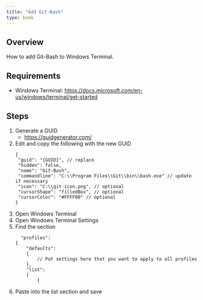 ```yaml
---
title: "Add Git-Bash"
type: book
---
```


## Overview

How to add Git-Bash to Windows Terminal.

## Requirements

- Windows Terminal: https://docs.microsoft.com/en-us/windows/terminal/get-started

## Steps

1. Generate a GUID
   - https://guidgenerator.com/
2. Edit and copy the following with the new GUID
   ```
   {
    "guid": "{GUID}", // replace
    "hidden": false,
    "name": "Git-Bash",
    "commandline": "C:\\Program Files\\Git\\bin\\bash.exe" // update if necessary
    "icon": "C:\\git-icon.png", // optional
    "cursorShape": "filledBox", // optional
    "cursorColor": "#FFFF00" // optional
   }
   ```
3. Open Windows Terminal
4. Open Windows Terminal Settings
5. Find the section
   ```
     "profiles":
   {
       "defaults":
       {
           // Put settings here that you want to apply to all profiles
       },
       "list":
       [
           {
   ```
6. Paste into the list section and save
